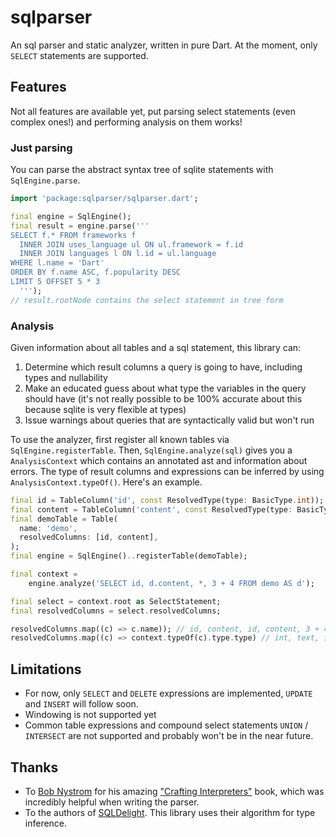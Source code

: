 # sqlparser

An sql parser and static analyzer, written in pure Dart. At the moment, only `SELECT` statements
are supported.

## Features
Not all features are available yet, put parsing select statements (even complex ones!) and
performing analysis on them works!

### Just parsing
You can parse the abstract syntax tree of sqlite statements with `SqlEngine.parse`.
```dart
import 'package:sqlparser/sqlparser.dart';

final engine = SqlEngine();
final result = engine.parse('''
SELECT f.* FROM frameworks f
  INNER JOIN uses_language ul ON ul.framework = f.id
  INNER JOIN languages l ON l.id = ul.language
WHERE l.name = 'Dart'
ORDER BY f.name ASC, f.popularity DESC
LIMIT 5 OFFSET 5 * 3
  ''');
// result.rootNode contains the select statement in tree form
```

### Analysis
Given information about all tables and a sql statement, this library can:

1. Determine which result columns a query is going to have, including types and nullability
2. Make an educated guess about what type the variables in the query should have (it's not really
   possible to be 100% accurate about this because sqlite is very flexible at types)
3. Issue warnings about queries that are syntactically valid but won't run

To use the analyzer, first register all known tables via `SqlEngine.registerTable`. Then,
`SqlEngine.analyze(sql)` gives you a `AnalysisContext` which contains an annotated ast and information
about errors. The type of result columns and expressions can be inferred by using 
`AnalysisContext.typeOf()`. Here's an example.

```dart 
final id = TableColumn('id', const ResolvedType(type: BasicType.int));
final content = TableColumn('content', const ResolvedType(type: BasicType.text));
final demoTable = Table(
  name: 'demo',
  resolvedColumns: [id, content],
);
final engine = SqlEngine()..registerTable(demoTable);

final context =
    engine.analyze('SELECT id, d.content, *, 3 + 4 FROM demo AS d');

final select = context.root as SelectStatement;
final resolvedColumns = select.resolvedColumns;

resolvedColumns.map((c) => c.name)); // id, content, id, content, 3 + 4
resolvedColumns.map((c) => context.typeOf(c).type.type) // int, text, int, text, int, int
```

## Limitations
- For now, only `SELECT` and `DELETE` expressions are implemented, `UPDATE` and `INSERT` will follow
  soon.
- Windowing is not supported yet
- Common table expressions and compound select statements `UNION` / `INTERSECT` are not supported
  and probably won't be in the near future.

## Thanks
- To [Bob Nystrom](https://github.com/munificent) for his amazing ["Crafting Interpreters"](https://craftinginterpreters.com/)
  book, which was incredibly helpful when writing the parser.
- To the authors of [SQLDelight](https://github.com/square/sqldelight). This library uses their algorithm
  for type inference.
